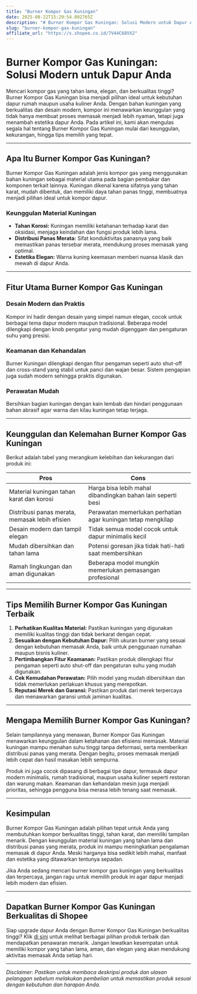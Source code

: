 ```yaml
---
title: "Burner Kompor Gas Kuningan"
date: 2025-08-22T15:29:54.092765Z
description: "# Burner Kompor Gas Kuningan: Solusi Modern untuk Dapur Anda..."
slug: "burner-kompor-gas-kuningan"
affiliate_url: "https://s.shopee.co.id/7V44C68VX2"
---
```

# Burner Kompor Gas Kuningan: Solusi Modern untuk Dapur Anda

Mencari kompor gas yang tahan lama, elegan, dan berkualitas tinggi? Burner Kompor Gas Kuningan bisa menjadi pilihan ideal untuk kebutuhan dapur rumah maupun usaha kuliner Anda. Dengan bahan kuningan yang berkualitas dan desain modern, kompor ini menawarkan keunggulan yang tidak hanya membuat proses memasak menjadi lebih nyaman, tetapi juga menambah estetika dapur Anda. Pada artikel ini, kami akan mengulas segala hal tentang Burner Kompor Gas Kuningan mulai dari keunggulan, kekurangan, hingga tips memilih yang tepat.

---

## Apa Itu Burner Kompor Gas Kuningan?

Burner Kompor Gas Kuningan adalah jenis kompor gas yang menggunakan bahan kuningan sebagai material utama pada bagian pembakar dan komponen terkait lainnya. Kuningan dikenal karena sifatnya yang tahan karat, mudah dibentuk, dan memiliki daya tahan panas tinggi, membuatnya menjadi pilihan ideal untuk kompor dapur.

### Keunggulan Material Kuningan

- **Tahan Korosi:** Kuningan memiliki ketahanan terhadap karat dan oksidasi, menjaga keindahan dan fungsi produk lebih lama.
- **Distribusi Panas Merata:** Sifat konduktivitas panasnya yang baik memastikan panas tersebar merata, mendukung proses memasak yang optimal.
- **Estetika Elegan:** Warna kuning keemasan memberi nuansa klasik dan mewah di dapur Anda.

---

## Fitur Utama Burner Kompor Gas Kuningan

### Desain Modern dan Praktis

Kompor ini hadir dengan desain yang simpel namun elegan, cocok untuk berbagai tema dapur modern maupun tradisional. Beberapa model dilengkapi dengan knob pengatur yang mudah digenggam dan pengaturan suhu yang presisi.

### Keamanan dan Kehandalan

Burner Kuningan dilengkapi dengan fitur pengaman seperti auto shut-off dan cross-stand yang stabil untuk panci dan wajan besar. Sistem pengapian juga sudah modern sehingga praktis digunakan.

### Perawatan Mudah

Bersihkan bagian kuningan dengan kain lembab dan hindari penggunaan bahan abrasif agar warna dan kilau kuningan tetap terjaga.

---

## Keunggulan dan Kelemahan Burner Kompor Gas Kuningan

Berikut adalah tabel yang merangkum kelebihan dan kekurangan dari produk ini:

| Pros | Cons |
| --- | --- |
| Material kuningan tahan karat dan korosi | Harga bisa lebih mahal dibandingkan bahan lain seperti besi | 
| Distribusi panas merata, memasak lebih efisien | Perawatan memerlukan perhatian agar kuningan tetap mengkilap |
| Desain modern dan tampil elegan | Tidak semua model cocok untuk dapur minimalis kecil |
| Mudah dibersihkan dan tahan lama | Potensi goresan jika tidak hati-hati saat membersihkan |
| Ramah lingkungan dan aman digunakan | Beberapa model mungkin memerlukan pemasangan profesional |

---

## Tips Memilih Burner Kompor Gas Kuningan Terbaik

1. **Perhatikan Kualitas Material:** Pastikan kuningan yang digunakan memiliki kualitas tinggi dan tidak berkarat dengan cepat.
2. **Sesuaikan dengan Kebutuhan Dapur:** Pilih ukuran burner yang sesuai dengan kebutuhan memasak Anda, baik untuk penggunaan rumahan maupun bisnis kuliner.
3. **Pertimbangkan Fitur Keamanan:** Pastikan produk dilengkapi fitur pengaman seperti auto shut-off dan pengaturan suhu yang mudah digunakan.
4. **Cek Kemudahan Perawatan:** Pilih model yang mudah dibersihkan dan tidak memerlukan perlakuan khusus yang merepotkan.
5. **Reputasi Merek dan Garansi:** Pastikan produk dari merek terpercaya dan menawarkan garansi untuk jaminan kualitas.

---

## Mengapa Memilih Burner Kompor Gas Kuningan?

Selain tampilannya yang menawan, Burner Kompor Gas Kuningan menawarkan keunggulan dalam ketahanan dan efisiensi memasak. Material kuningan mampu menahan suhu tinggi tanpa deformasi, serta memberikan distribusi panas yang merata. Dengan begitu, proses memasak menjadi lebih cepat dan hasil masakan lebih sempurna.

Produk ini juga cocok dipasang di berbagai tipe dapur, termasuk dapur modern minimalis, rumah tradisional, maupun usaha kuliner seperti restoran dan warung makan. Keamanan dan kehandalan mesin juga menjadi prioritas, sehingga pengguna bisa merasa lebih tenang saat memasak.

---

## Kesimpulan

Burner Kompor Gas Kuningan adalah pilihan tepat untuk Anda yang membutuhkan kompor berkualitas tinggi, tahan karat, dan memiliki tampilan menarik. Dengan keunggulan material kuningan yang tahan lama dan distribusi panas yang merata, produk ini mampu meningkatkan pengalaman memasak di dapur Anda. Meski harganya bisa sedikit lebih mahal, manfaat dan estetika yang ditawarkan tentunya sepadan.

Jika Anda sedang mencari burner kompor gas kuningan yang berkualitas dan terpercaya, jangan ragu untuk memilih produk ini agar dapur menjadi lebih modern dan efisien.

---

## Dapatkan Burner Kompor Gas Kuningan Berkualitas di Shopee

Siap upgrade dapur Anda dengan Burner Kompor Gas Kuningan berkualitas tinggi? Klik [di sini](https://s.shopee.co.id/7V44C68VX2) untuk melihat berbagai pilihan produk terbaik dan mendapatkan penawaran menarik. Jangan lewatkan kesempatan untuk memiliki kompor yang tahan lama, aman, dan elegan yang akan mendukung aktivitas memasak Anda setiap hari.

---

*Disclaimer: Pastikan untuk membaca deskripsi produk dan ulasan pelanggan sebelum melakukan pembelian untuk memastikan produk sesuai dengan kebutuhan dan harapan Anda.*